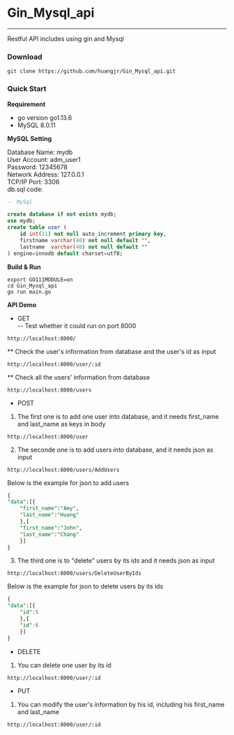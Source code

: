 # Gin_Mysql_api

----
Restful API includes using gin and Mysql

### Download  
```
git clone https://github.com/huangjr/Gin_Mysql_api.git
```
### Quick Start
**Requirement**
* go version go1.13.6
* MySQL 8.0.11

**MySQL Setting**

Database Name: mydb  
User Account: adm_user1   
Password: 12345678  
Network Address: 127.0.0.1  
TCP/IP Port: 3306  
db.sql code:  
~~~sql
-- MySql 

create database if not exists mydb;
use mydb;
create table user (
	id int(11) not null auto_increment primary key,
	firstname varchar(40) not null default "",
	lastname  varchar(40) not null default ""
) engine=innodb default charset=utf8;
~~~

**Build & Run**
```
export GO111MODULE=on
cd Gin_Mysql_api  
go run main.go  
```

**API Demo**

* GET  
-- Test whether it could run on port 8000 
```
http://localhost:8000/
``` 
** Check the user's information from database and the user's id as input
```
http://localhost:8000/user/:id
```  
** Check all the users' information from database
```
http://localhost:8000/users
```
* POST
1. The first one is to add one user into database, and it needs first_name and last_name as keys in body 
```
http://localhost:8000/user
```
2. The seconde one is to add users into database, and it needs json as input
```
http://localhost:8000/users/AddUsers
```
Below is the example for json to add users
~~~sql
{
"data":[{
	"first_name":"Amy",
	"last_name":"Huang"
    },{
	"first_name":"John",
	"last_name":"Chang"
    }]
}
~~~
3. The third one is to "delete" users by its ids and it needs json as input
```
http://localhost:8000/users/DeleteUserByIds
```
Below is the example for json to delete users by its ids
~~~sql
{
"data":[{
	"id":5
    },{
	"id":6
    }]
}
~~~
* DELETE
1. You can delete one user by its id 
```
http://localhost:8000/user/:id
```
* PUT
1. You can modify the user's information by his id, including his first_name and last_name
```
http://localhost:8000/user/:id
```

